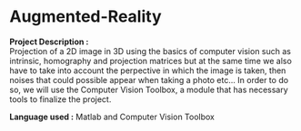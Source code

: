 # Augmented-Reality

**Project Description :**  
Projection of a 2D image in 3D using the basics of computer vision such as intrinsic, homography and projection matrices but at the same time we also have to take into account the perpective in which
the image is taken, then noises that could possible appear when taking a photo etc... In order to do so, we will use the Computer Vision Toolbox, a module that has necessary tools to finalize the project.  

**Language used :** Matlab and Computer Vision Toolbox
